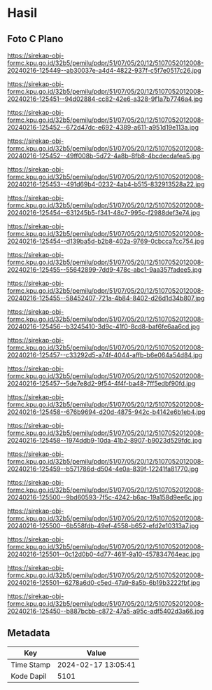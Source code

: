 # Hasil

## Foto C Plano

https://sirekap-obj-formc.kpu.go.id/32b5/pemilu/pdpr/51/07/05/20/12/5107052012008-20240216-125449--ab30037e-a4d4-4822-937f-c5f7e0517c26.jpg

https://sirekap-obj-formc.kpu.go.id/32b5/pemilu/pdpr/51/07/05/20/12/5107052012008-20240216-125451--94d02884-cc82-42e6-a328-9f1a7b7746a4.jpg

https://sirekap-obj-formc.kpu.go.id/32b5/pemilu/pdpr/51/07/05/20/12/5107052012008-20240216-125452--672d47dc-e692-4389-a611-a951d19e113a.jpg

https://sirekap-obj-formc.kpu.go.id/32b5/pemilu/pdpr/51/07/05/20/12/5107052012008-20240216-125452--49ff008b-5d72-4a8b-8fb8-4bcdecdafea5.jpg

https://sirekap-obj-formc.kpu.go.id/32b5/pemilu/pdpr/51/07/05/20/12/5107052012008-20240216-125453--491d69b4-0232-4ab4-b515-832913528a22.jpg

https://sirekap-obj-formc.kpu.go.id/32b5/pemilu/pdpr/51/07/05/20/12/5107052012008-20240216-125454--631245b5-f341-48c7-995c-f2988def3e74.jpg

https://sirekap-obj-formc.kpu.go.id/32b5/pemilu/pdpr/51/07/05/20/12/5107052012008-20240216-125454--d139ba5d-b2b8-402a-9769-0cbcca7cc754.jpg

https://sirekap-obj-formc.kpu.go.id/32b5/pemilu/pdpr/51/07/05/20/12/5107052012008-20240216-125455--55642899-7dd9-478c-abc1-9aa357fadee5.jpg

https://sirekap-obj-formc.kpu.go.id/32b5/pemilu/pdpr/51/07/05/20/12/5107052012008-20240216-125455--58452407-721a-4b84-8402-d26d1d34b807.jpg

https://sirekap-obj-formc.kpu.go.id/32b5/pemilu/pdpr/51/07/05/20/12/5107052012008-20240216-125456--b3245410-3d9c-41f0-8cd8-baf6fe6aa6cd.jpg

https://sirekap-obj-formc.kpu.go.id/32b5/pemilu/pdpr/51/07/05/20/12/5107052012008-20240216-125457--c33292d5-a74f-4044-affb-b6e064a54d84.jpg

https://sirekap-obj-formc.kpu.go.id/32b5/pemilu/pdpr/51/07/05/20/12/5107052012008-20240216-125457--5de7e8d2-9f54-4f4f-ba48-7ff5edbf90fd.jpg

https://sirekap-obj-formc.kpu.go.id/32b5/pemilu/pdpr/51/07/05/20/12/5107052012008-20240216-125458--676b9694-d20d-4875-942c-b4142e6b1eb4.jpg

https://sirekap-obj-formc.kpu.go.id/32b5/pemilu/pdpr/51/07/05/20/12/5107052012008-20240216-125458--1974ddb9-10da-41b2-8907-b9023d529fdc.jpg

https://sirekap-obj-formc.kpu.go.id/32b5/pemilu/pdpr/51/07/05/20/12/5107052012008-20240216-125459--b571786d-d504-4e0a-839f-12241fa81770.jpg

https://sirekap-obj-formc.kpu.go.id/32b5/pemilu/pdpr/51/07/05/20/12/5107052012008-20240216-125500--9bd60593-7f5c-4242-b6ac-19a158d9ee6c.jpg

https://sirekap-obj-formc.kpu.go.id/32b5/pemilu/pdpr/51/07/05/20/12/5107052012008-20240216-125500--6b558fdb-49ef-4558-b652-efd2e10313a7.jpg

https://sirekap-obj-formc.kpu.go.id/32b5/pemilu/pdpr/51/07/05/20/12/5107052012008-20240216-125501--0c12d0b0-4d77-461f-9a10-457834764eac.jpg

https://sirekap-obj-formc.kpu.go.id/32b5/pemilu/pdpr/51/07/05/20/12/5107052012008-20240216-125501--6278a6d0-c5ed-47a9-8a5b-6b19b3222fbf.jpg

https://sirekap-obj-formc.kpu.go.id/32b5/pemilu/pdpr/51/07/05/20/12/5107052012008-20240216-125450--b887bcbb-c872-47a5-a95c-adf5402d3a66.jpg


## Metadata

| Key        | Value               |
| ---------- | ------------------- |
| Time Stamp | 2024-02-17 13:05:41 |
| Kode Dapil | 5101                |



